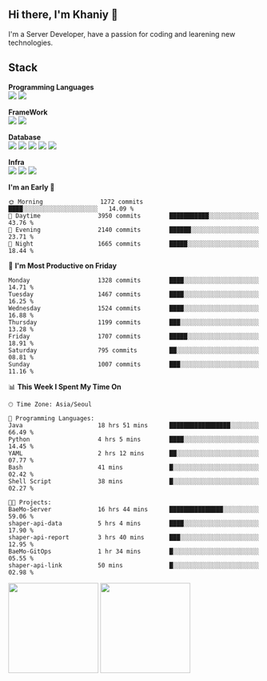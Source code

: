 ## Hi there, I'm Khaniy 👋
I'm a Server Developer, have a passion for coding and learening new technologies.
<!-- <br> 📫 Email : kangh1596@gmail.com 
<br> 📝 Blog  : khan03.tistory.com/
<br> <img src="https://img.shields.io/badge/Email-222222?style=for-the-badge&logo=Gmail&logoColor=white">
<br> <img src="https://img.shields.io/badge/Blog -222222?style=for-the-badge&logo=Tistory&logoColor=white">
[hank0302's Blog](https://khan03.tistory.com/)
-->
## Stack 

**Programming Languages** <br>
 <img src="https://img.shields.io/badge/JAVA-E6522C?style=for-the-badge&logo=Java&logoColor=white">
 <img src="https://img.shields.io/badge/Python-3776AB?style=for-the-badge&logo=python&logoColor=white">

**FrameWork** <br>
<img src="https://img.shields.io/badge/SpringBoot-6DB33F?style=for-the-badge&logo=SpringBoot&logoColor=white">
<img src="https://img.shields.io/badge/FastAPI-009688?style=for-the-badge&logo=FastAPI&logoColor=white">

**Database** <br>
<img src="https://img.shields.io/badge/MySQL-4479A1?style=for-the-badge&logo=MySQL&logoColor=white">
<img src="https://img.shields.io/badge/MariaDB-003545?style=for-the-badge&logo=MariaDB&logoColor=white">
<img src="https://img.shields.io/badge/MongoDB-47A248?style=for-the-badge&logo=MongoDB&logoColor=white">
<img src="https://img.shields.io/badge/Redis-DC382D?style=for-the-badge&logo=Redis&logoColor=white">
<img src="https://img.shields.io/badge/PostgreSQL-4169E1?style=for-the-badge&logo=PostgreSQL&logoColor=white">

**Infra** <br>
<img src="https://img.shields.io/badge/Kubernetes-326CE5?style=for-the-badge&logo=Kubernetes&logoColor=white">
<img src="https://img.shields.io/badge/Prometheus-E6522C?style=for-the-badge&logo=prometheus&logoColor=white">
<img src="https://img.shields.io/badge/Grafana-F46800?style=for-the-badge&logo=grafana&logoColor=white">

<!--START_SECTION:waka-->
**I'm an Early 🐤** 

```text
🌞 Morning                1272 commits        ████░░░░░░░░░░░░░░░░░░░░░   14.09 % 
🌆 Daytime                3950 commits        ███████████░░░░░░░░░░░░░░   43.76 % 
🌃 Evening                2140 commits        ██████░░░░░░░░░░░░░░░░░░░   23.71 % 
🌙 Night                  1665 commits        █████░░░░░░░░░░░░░░░░░░░░   18.44 % 
```
📅 **I'm Most Productive on Friday** 

```text
Monday                   1328 commits        ████░░░░░░░░░░░░░░░░░░░░░   14.71 % 
Tuesday                  1467 commits        ████░░░░░░░░░░░░░░░░░░░░░   16.25 % 
Wednesday                1524 commits        ████░░░░░░░░░░░░░░░░░░░░░   16.88 % 
Thursday                 1199 commits        ███░░░░░░░░░░░░░░░░░░░░░░   13.28 % 
Friday                   1707 commits        █████░░░░░░░░░░░░░░░░░░░░   18.91 % 
Saturday                 795 commits         ██░░░░░░░░░░░░░░░░░░░░░░░   08.81 % 
Sunday                   1007 commits        ███░░░░░░░░░░░░░░░░░░░░░░   11.16 % 
```


📊 **This Week I Spent My Time On** 

```text
🕑︎ Time Zone: Asia/Seoul

💬 Programming Languages: 
Java                     18 hrs 51 mins      █████████████████░░░░░░░░   66.49 % 
Python                   4 hrs 5 mins        ████░░░░░░░░░░░░░░░░░░░░░   14.45 % 
YAML                     2 hrs 12 mins       ██░░░░░░░░░░░░░░░░░░░░░░░   07.77 % 
Bash                     41 mins             █░░░░░░░░░░░░░░░░░░░░░░░░   02.42 % 
Shell Script             38 mins             █░░░░░░░░░░░░░░░░░░░░░░░░   02.27 % 

🐱‍💻 Projects: 
BaeMo-Server             16 hrs 44 mins      ███████████████░░░░░░░░░░   59.06 % 
shaper-api-data          5 hrs 4 mins        ████░░░░░░░░░░░░░░░░░░░░░   17.90 % 
shaper-api-report        3 hrs 40 mins       ███░░░░░░░░░░░░░░░░░░░░░░   12.95 % 
BaeMo-GitOps             1 hr 34 mins        █░░░░░░░░░░░░░░░░░░░░░░░░   05.55 % 
shaper-api-link          50 mins             █░░░░░░░░░░░░░░░░░░░░░░░░   02.98 % 
```


<!--END_SECTION:waka-->
<p>
  <img height="180em" src="https://github-readme-stats-khaniys-projects.vercel.app/api?username=khaniy&show_icons=true&include_all_commits=true">
  <img height="180em" src="https://github-readme-stats-khaniys-projects.vercel.app/api/top-langs?username=khaniy&layout=compact">
</p>

